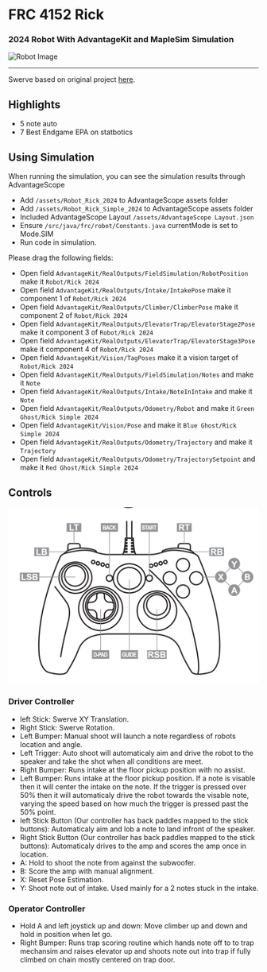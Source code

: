 # FRC 4152 Rick

### 2024 Robot With AdvantageKit and MapleSim Simulation

![Robot Image](/assets/_MG_2139.jpg)

---

Swerve based on original project [here](https://www.chiefdelphi.com/t/advantagekit-2024-log-replay-again/442968/54).

## Highlights
- 5 note auto
- 7 Best Endgame EPA on statbotics

## Using Simulation
When running the simulation, you can see the simulation results through AdvantageScope

- Add `/assets/Robot_Rick_2024` to AdvantageScope assets folder
- Add `/assets/Robot_Rick_Simple_2024` to AdvantageScope assets folder
- Included AdvantageScope Layout `/assets/AdvantageScope Layout.json`
- Ensure `/src/java/frc/robot/Constants.java` currentMode is set to Mode.SIM
- Run code in simulation.

Please drag the following fields:

- Open field `AdvantageKit/RealOutputs/FieldSimulation/RobotPosition` make it `Robot/Rick 2024`
- Open field `AdvantageKit/RealOutputs/Intake/IntakePose` make it component 1 of `Robot/Rick 2024`
- Open field `AdvantageKit/RealOutputs/Climber/ClimberPose` make it component 2 of `Robot/Rick 2024`
- Open field `AdvantageKit/RealOutputs/ElevatorTrap/ElevatorStage2Pose` make it component 3 of `Robot/Rick 2024`
- Open field `AdvantageKit/RealOutputs/ElevatorTrap/ElevatorStage3Pose` make it component 4 of `Robot/Rick 2024`
- Open field `AdvantageKit/Vision/TagPoses` make it a vision target of `Robot/Rick 2024`
- Open field `AdvantageKit/RealOutputs/FieldSimulation/Notes` and make it `Note`
- Open field `AdvantageKit/RealOutputs/Intake/NoteInIntake` and make it `Note`
- Open field `AdvantageKit/RealOutputs/Odometry/Robot` and make it `Green Ghost/Rick Simple 2024`
- Open field `AdvantageKit/Vision/Pose` and make it `Blue Ghost/Rick Simple 2024`
- Open field `AdvantageKit/RealOutputs/Odometry/Trajectory` and make it `Trajectory`
- Open field `AdvantageKit/RealOutputs/Odometry/TrajectorySetpoint` and make it `Red Ghost/Rick Simple 2024`

## Controls
![Controller Image](/assets/XboxDiagram.png)
### Driver Controller
- left Stick: Swerve XY Translation.
- Right Stick: Swerve Rotation.
- Left Bumper: Manual shoot will launch a note regardless of robots location and angle.
- Left Trigger: Auto shoot will automaticaly aim and drive the robot to the speaker and take the shot when all conditions are meet.
- Right Bumper: Runs intake at the floor pickup position with no assist.
- Left Bumper: Runs intake at the floor pickup position. If a note is visable then it will center the intake on the note. If the trigger is pressed over 50% then it will automaticaly drive the robot towards the visable note, varying the speed based on how much the trigger is pressed past the 50% point.
- left Stick Button (Our controller has back paddles mapped to the stick buttons): Automaticaly aim and lob a note to land infront of the speaker.
- Right Stick Button (Our controller has back paddles mapped to the stick buttons): Automaticaly drives to the amp and scores the amp once in location.
- A: Hold to shoot the note from against the subwoofer.
- B: Score the amp with manual alignment.
- X: Reset Pose Estimation.
- Y: Shoot note out of intake. Used mainly for a 2 notes stuck in the intake.

### Operator Controller
- Hold A and left joystick up and down: Move climber up and down and hold in position when let go.
- Right Bumper: Runs trap scoring routine which hands note off to to trap mechansim and raises elevator up and shoots note out into trap if fully climbed on chain mostly centered on trap door.